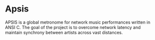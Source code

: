 # Apsis

APSIS is a global metronome for network music performances written in ANSI C. The goal of the project is to overcome network latency and maintain synchrony between artists across vast distances. 



